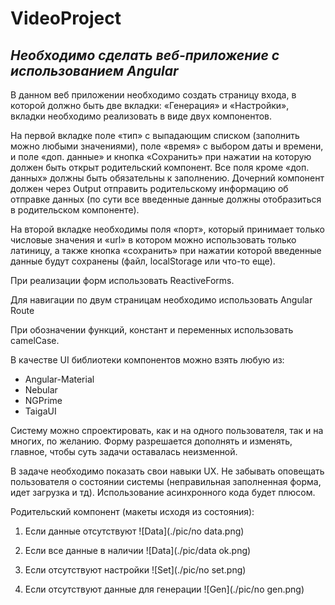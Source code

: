 # VideoProject
## _Необходимо сделать веб-приложение с использованием Angular_

В данном веб приложении необходимо создать страницу входа, в которой должно быть две вкладки: «Генерация» и «Настройки», вкладки необходимо реализовать в виде двух компонентов.

На первой вкладке поле «тип» с выпадающим списком (заполнить можно любыми значениями), поле «время» с выбором даты и времени, и поле «доп. данные» и кнопка «Сохранить» при нажатии на которую должен быть открыт родительский компонент. Все поля кроме «доп. данных» должны быть обязательны к заполнению. Дочерний компонент должен через Output отправить родительскому информацию об отправке данных (по сути все введенные данные должны отобразиться в родительском компоненте).

На второй вкладке необходимы поля «порт», который принимает только числовые значения и «url» в котором можно использовать только латиницу, а также кнопка «сохранить» при нажатии которой введенные данные будут сохранены (файл, localStorage или что-то еще).
 
При реализации форм использовать ReactiveForms.

Для навигации по двум страницам необходимо использовать Angular Route

При обозначении функций, констант и переменных использовать camelCase. 

В качестве UI библиотеки компонентов можно взять любую из:
- Angular-Material
- Nebular
- NGPrime
- TaigaUI

Систему можно спроектировать, как и на одного пользователя, так и на многих, по желанию. Форму разрешается дополнять и изменять, главное, чтобы суть задачи оставалась неизменной.

В задаче необходимо показать свои навыки UX. Не забывать оповещать пользователя о состоянии системы (неправильная заполненная форма, идет загрузка и тд). Использование асинхронного кода будет плюсом.

Родительский компонент (макеты исходя из состояния):

1. Если данные отсутствуют
![Data](./pic/no data.png)

2. Если все данные в наличии
![Data](./pic/data ok.png)

3. Если отсутствуют настройки
![Set](./pic/no set.png)

4. Если отсутствуют данные для генерации
![Gen](./pic/no gen.png)